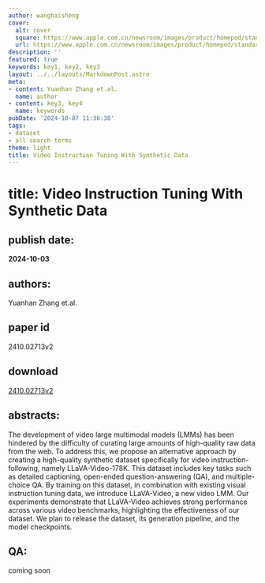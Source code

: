 ```yaml
---
author: wanghaisheng
cover:
  alt: cover
  square: https://www.apple.com.cn/newsroom/images/product/homepod/standard/Apple-HomePod-hero-230118_big.jpg.large_2x.jpg
  url: https://www.apple.com.cn/newsroom/images/product/homepod/standard/Apple-HomePod-hero-230118_big.jpg.large_2x.jpg
description: ''
featured: true
keywords: key1, key2, key3
layout: ../../layouts/MarkdownPost.astro
meta:
- content: Yuanhan Zhang et.al.
  name: author
- content: key3, key4
  name: keywords
pubDate: '2024-10-07 11:36:38'
tags:
- dataset
- all search terms
theme: light
title: Video Instruction Tuning With Synthetic Data
---
```


# title: Video Instruction Tuning With Synthetic Data 
## publish date: 
**2024-10-03** 
## authors: 
  Yuanhan Zhang et.al. 
## paper id
2410.02713v2
## download
[2410.02713v2](http://arxiv.org/abs/2410.02713v2)
## abstracts:
The development of video large multimodal models (LMMs) has been hindered by the difficulty of curating large amounts of high-quality raw data from the web. To address this, we propose an alternative approach by creating a high-quality synthetic dataset specifically for video instruction-following, namely LLaVA-Video-178K. This dataset includes key tasks such as detailed captioning, open-ended question-answering (QA), and multiple-choice QA. By training on this dataset, in combination with existing visual instruction tuning data, we introduce LLaVA-Video, a new video LMM. Our experiments demonstrate that LLaVA-Video achieves strong performance across various video benchmarks, highlighting the effectiveness of our dataset. We plan to release the dataset, its generation pipeline, and the model checkpoints.
## QA:
coming soon
